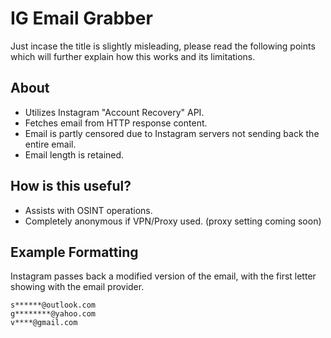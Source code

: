 # IG Email Grabber

Just incase the title is slightly misleading, please read the following points which will further explain how this works and its limitations.

## About
* Utilizes Instagram "Account Recovery" API.
* Fetches email from HTTP response content.
* Email is partly censored due to Instagram servers not sending back the entire email.
* Email length is retained.

## How is this useful?
* Assists with OSINT operations.
* Completely anonymous if VPN/Proxy used. (proxy setting coming soon)

## Example Formatting
Instagram passes back a modified version of the email, with the first letter showing with the email provider.
```
s******@outlook.com
g********@yahoo.com
v****@gmail.com
```
